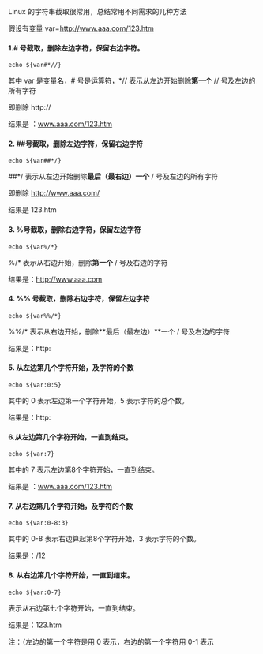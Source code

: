 Linux 的字符串截取很常用，总结常用不同需求的几种方法

假设有变量 var=http://www.aaa.com/123.htm

#### 1.# 号截取，删除左边字符，保留右边字符。

```
echo ${var#*//}
```

其中 var 是变量名，# 号是运算符，*// 表示从左边开始删除**第一个** // 号及左边的所有字符

即删除 http://

结果是 ：www.aaa.com/123.htm

#### 2. ##号截取，删除左边字符，保留右边字符

```
echo ${var##*/}
```

##*/ 表示从左边开始删除**最后（最右边）一个** / 号及左边的所有字符

即删除 http://www.aaa.com/

结果是 123.htm

#### 3. %号截取，删除右边字符，保留左边字符

```
echo ${var%/*}
```

%/* 表示从右边开始，删除**第一个** / 号及右边的字符

结果是：http://www.aaa.com

#### 4. %% 号截取，删除右边字符，保留左边字符

```
echo ${var%%/*}
```

%%/* 表示从右边开始，删除**最后（最左边）**一个 / 号及右边的字符

结果是：http:

#### 5. 从左边第几个字符开始，及字符的个数

```
echo ${var:0:5}
```

其中的 0 表示左边第一个字符开始，5 表示字符的总个数。

结果是：http:

#### 6.从左边第几个字符开始，一直到结束。

```
echo ${var:7}
```

其中的 7 表示左边第8个字符开始，一直到结束。

结果是 ：www.aaa.com/123.htm

#### 7. 从右边第几个字符开始，及字符的个数

```
echo ${var:0-8:3}
```

其中的 0-8 表示右边算起第8个字符开始，3 表示字符的个数。

结果是：/12

#### 8. 从右边第几个字符开始，一直到结束。

```
echo ${var:0-7}
```

表示从右边第七个字符开始，一直到结束。

结果是：123.htm

注：（左边的第一个字符是用 0 表示，右边的第一个字符用 0-1 表示